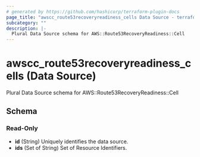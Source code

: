 ```yaml
---
# generated by https://github.com/hashicorp/terraform-plugin-docs
page_title: "awscc_route53recoveryreadiness_cells Data Source - terraform-provider-awscc"
subcategory: ""
description: |-
  Plural Data Source schema for AWS::Route53RecoveryReadiness::Cell
---
```


# awscc_route53recoveryreadiness_cells (Data Source)

Plural Data Source schema for AWS::Route53RecoveryReadiness::Cell



<!-- schema generated by tfplugindocs -->
## Schema

### Read-Only

- **id** (String) Uniquely identifies the data source.
- **ids** (Set of String) Set of Resource Identifiers.


